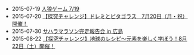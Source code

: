 * 2015-07-19 [人狼ゲーム 7/19](http://www.facebook.com/events/1428809437442611/permalink/1428809440775944/)
* 2015-07-20 [【探究チャレンジ】ドレミとピタゴラス　7月20日（月・祝）開催！](http://kodomo-career.com/info/news/622.html)
* 2015-07-30 [サハラマラソン完走報告会 in 広島](https://www.facebook.com/events/839443466145186/)
* 2015-08-22 [【探究チャレンジ】地球のレシピ～元素を楽しく学ぼう！8月22日（土）開催！](http://kodomo-career.com/info/news/630.html)
